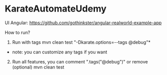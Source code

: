 # KarateAutomateUdemy

UI Angular: https://github.com/gothinkster/angular-realworld-example-app

How to run?
1) Run with tags
mvn clean test "-Dkarate.options=--tags @debug"*
* note: you can customize any tags if you want

2) Run all features, you can comment ".tags("@debug")" or remove (optional)
mvn clean test
